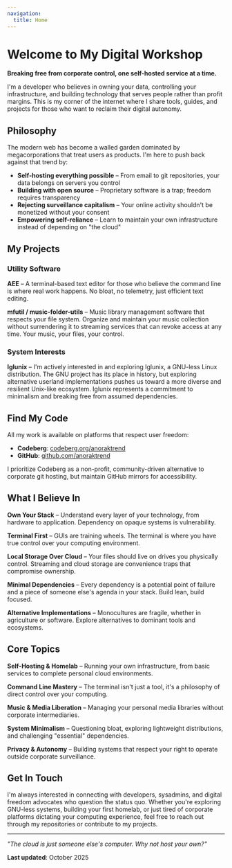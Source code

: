 ```yaml
---
navigation:
  title: Home
---
```


# Welcome to My Digital Workshop

**Breaking free from corporate control, one self-hosted service at a time.**

I'm a developer who believes in owning your data, controlling your infrastructure, and building technology that serves people rather than profit margins. This is my corner of the internet where I share tools, guides, and projects for those who want to reclaim their digital autonomy.

## Philosophy

The modern web has become a walled garden dominated by megacorporations that treat users as products. I'm here to push back against that trend by:

- **Self-hosting everything possible** – From email to git repositories, your data belongs on servers you control
- **Building with open source** – Proprietary software is a trap; freedom requires transparency
- **Rejecting surveillance capitalism** – Your online activity shouldn't be monetized without your consent
- **Empowering self-reliance** – Learn to maintain your own infrastructure instead of depending on "the cloud"

## My Projects

### Utility Software

**AEE** – A terminal-based text editor for those who believe the command line is where real work happens. No bloat, no telemetry, just efficient text editing.

**mfutil / music-folder-utils** – Music library management software that respects your file system. Organize and maintain your music collection without surrendering it to streaming services that can revoke access at any time. Your music, your files, your control.

### System Interests

**Iglunix** – I'm actively interested in and exploring Iglunix, a GNU-less Linux distribution. The GNU project has its place in history, but exploring alternative userland implementations pushes us toward a more diverse and resilient Unix-like ecosystem. Iglunix represents a commitment to minimalism and breaking free from assumed dependencies.

## Find My Code

All my work is available on platforms that respect user freedom:

- **Codeberg**: [codeberg.org/anoraktrend](https://codeberg.org/anoraktrend)
- **GitHub**: [github.com/anoraktrend](https://github.com/anoraktrend)

I prioritize Codeberg as a non-profit, community-driven alternative to corporate git hosting, but maintain GitHub mirrors for accessibility.

## What I Believe In

**Own Your Stack** – Understand every layer of your technology, from hardware to application. Dependency on opaque systems is vulnerability.

**Terminal First** – GUIs are training wheels. The terminal is where you have true control over your computing environment.

**Local Storage Over Cloud** – Your files should live on drives you physically control. Streaming and cloud storage are convenience traps that compromise ownership.

**Minimal Dependencies** – Every dependency is a potential point of failure and a piece of someone else's agenda in your stack. Build lean, build focused.

**Alternative Implementations** – Monocultures are fragile, whether in agriculture or software. Explore alternatives to dominant tools and ecosystems.

## Core Topics

**Self-Hosting & Homelab** – Running your own infrastructure, from basic services to complete personal cloud environments.

**Command Line Mastery** – The terminal isn't just a tool, it's a philosophy of direct control over your computing.

**Music & Media Liberation** – Managing your personal media libraries without corporate intermediaries.

**System Minimalism** – Questioning bloat, exploring lightweight distributions, and challenging "essential" dependencies.

**Privacy & Autonomy** – Building systems that respect your right to operate outside corporate surveillance.

## Get In Touch

I'm always interested in connecting with developers, sysadmins, and digital freedom advocates who question the status quo. Whether you're exploring GNU-less systems, building your first homelab, or just tired of corporate platforms dictating your computing experience, feel free to reach out through my repositories or contribute to my projects.

---

*"The cloud is just someone else's computer. Why not host your own?"*

**Last updated**: October 2025
